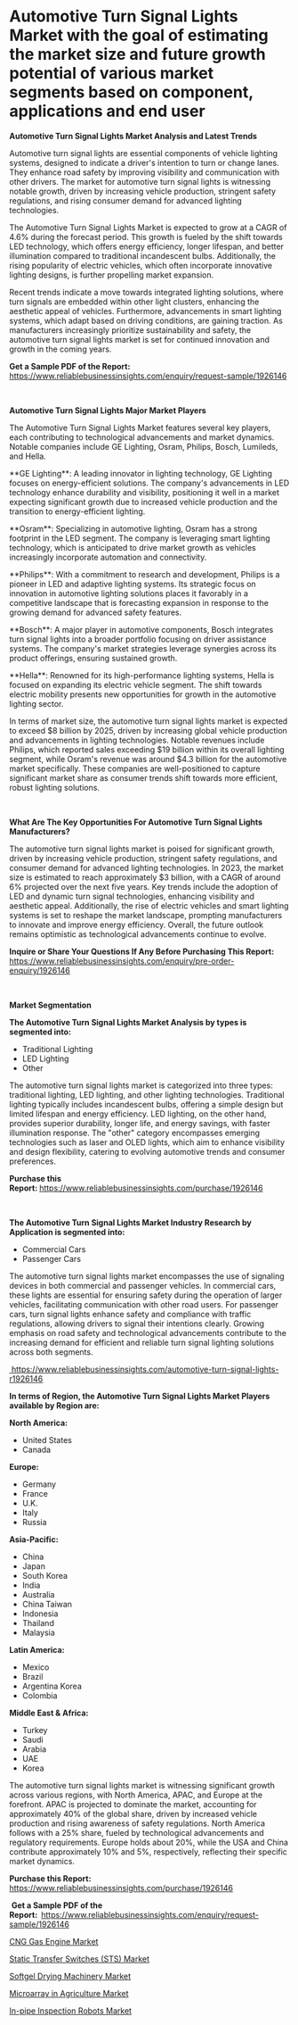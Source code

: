<p><h1>Automotive Turn Signal Lights Market with the goal of estimating the market size and future growth potential of various market segments based on component, applications and end user</h1></p><p><strong>Automotive Turn Signal Lights Market Analysis and Latest Trends</strong></p>
<p><p>Automotive turn signal lights are essential components of vehicle lighting systems, designed to indicate a driver's intention to turn or change lanes. They enhance road safety by improving visibility and communication with other drivers. The market for automotive turn signal lights is witnessing notable growth, driven by increasing vehicle production, stringent safety regulations, and rising consumer demand for advanced lighting technologies.</p><p>The Automotive Turn Signal Lights Market is expected to grow at a CAGR of 4.6% during the forecast period. This growth is fueled by the shift towards LED technology, which offers energy efficiency, longer lifespan, and better illumination compared to traditional incandescent bulbs. Additionally, the rising popularity of electric vehicles, which often incorporate innovative lighting designs, is further propelling market expansion.</p><p>Recent trends indicate a move towards integrated lighting solutions, where turn signals are embedded within other light clusters, enhancing the aesthetic appeal of vehicles. Furthermore, advancements in smart lighting systems, which adapt based on driving conditions, are gaining traction. As manufacturers increasingly prioritize sustainability and safety, the automotive turn signal lights market is set for continued innovation and growth in the coming years.</p></p>
<p><strong>Get a Sample PDF of the Report:&nbsp;</strong> <a href="https://www.reliablebusinessinsights.com/enquiry/request-sample/1926146?utm_campaign=39&utm_medium=2&utm_source=Github&utm_content=ia&utm_term=25102024&utm_id=automotive-turn-signal-lights">https://www.reliablebusinessinsights.com/enquiry/request-sample/1926146</a></p>
<p>&nbsp;</p>
<p><strong>Automotive Turn Signal Lights Major Market Players</strong></p>
<p><p>The Automotive Turn Signal Lights Market features several key players, each contributing to technological advancements and market dynamics. Notable companies include GE Lighting, Osram, Philips, Bosch, Lumileds, and Hella.</p><p>**GE Lighting**: A leading innovator in lighting technology, GE Lighting focuses on energy-efficient solutions. The company's advancements in LED technology enhance durability and visibility, positioning it well in a market expecting significant growth due to increased vehicle production and the transition to energy-efficient lighting. </p><p>**Osram**: Specializing in automotive lighting, Osram has a strong footprint in the LED segment. The company is leveraging smart lighting technology, which is anticipated to drive market growth as vehicles increasingly incorporate automation and connectivity. </p><p>**Philips**: With a commitment to research and development, Philips is a pioneer in LED and adaptive lighting systems. Its strategic focus on innovation in automotive lighting solutions places it favorably in a competitive landscape that is forecasting expansion in response to the growing demand for advanced safety features.</p><p>**Bosch**: A major player in automotive components, Bosch integrates turn signal lights into a broader portfolio focusing on driver assistance systems. The company's market strategies leverage synergies across its product offerings, ensuring sustained growth.</p><p>**Hella**: Renowned for its high-performance lighting systems, Hella is focused on expanding its electric vehicle segment. The shift towards electric mobility presents new opportunities for growth in the automotive lighting sector.</p><p>In terms of market size, the automotive turn signal lights market is expected to exceed $8 billion by 2025, driven by increasing global vehicle production and advancements in lighting technologies. Notable revenues include Philips, which reported sales exceeding $19 billion within its overall lighting segment, while Osram's revenue was around $4.3 billion for the automotive market specifically. These companies are well-positioned to capture significant market share as consumer trends shift towards more efficient, robust lighting solutions.</p></p>
<p>&nbsp;</p>
<p><strong>What Are The Key Opportunities For Automotive Turn Signal Lights Manufacturers?</strong></p>
<p><p>The automotive turn signal lights market is poised for significant growth, driven by increasing vehicle production, stringent safety regulations, and consumer demand for advanced lighting technologies. In 2023, the market size is estimated to reach approximately $3 billion, with a CAGR of around 6% projected over the next five years. Key trends include the adoption of LED and dynamic turn signal technologies, enhancing visibility and aesthetic appeal. Additionally, the rise of electric vehicles and smart lighting systems is set to reshape the market landscape, prompting manufacturers to innovate and improve energy efficiency. Overall, the future outlook remains optimistic as technological advancements continue to evolve.</p></p>
<p><strong>Inquire or Share Your Questions If Any Before Purchasing This Report:</strong> <a href="https://www.reliablebusinessinsights.com/enquiry/pre-order-enquiry/1926146?utm_campaign=39&utm_medium=2&utm_source=Github&utm_content=ia&utm_term=25102024&utm_id=automotive-turn-signal-lights">https://www.reliablebusinessinsights.com/enquiry/pre-order-enquiry/1926146</a></p>
<p>&nbsp;</p>
<p><strong>Market Segmentation</strong></p>
<p><strong>The Automotive Turn Signal Lights Market Analysis by types is segmented into:</strong></p>
<p><ul><li>Traditional Lighting</li><li>LED Lighting</li><li>Other</li></ul></p>
<p><p>The automotive turn signal lights market is categorized into three types: traditional lighting, LED lighting, and other lighting technologies. Traditional lighting typically includes incandescent bulbs, offering a simple design but limited lifespan and energy efficiency. LED lighting, on the other hand, provides superior durability, longer life, and energy savings, with faster illumination response. The "other" category encompasses emerging technologies such as laser and OLED lights, which aim to enhance visibility and design flexibility, catering to evolving automotive trends and consumer preferences.</p></p>
<p><strong>Purchase this Report:&nbsp;</strong><a href="https://www.reliablebusinessinsights.com/purchase/1926146?utm_campaign=39&utm_medium=2&utm_source=Github&utm_content=ia&utm_term=25102024&utm_id=automotive-turn-signal-lights">https://www.reliablebusinessinsights.com/purchase/1926146</a></p>
<p>&nbsp;</p>
<p><strong>The Automotive Turn Signal Lights Market Industry Research by Application is segmented into:</strong></p>
<p><ul><li>Commercial Cars</li><li>Passenger Cars</li></ul></p>
<p><p>The automotive turn signal lights market encompasses the use of signaling devices in both commercial and passenger vehicles. In commercial cars, these lights are essential for ensuring safety during the operation of larger vehicles, facilitating communication with other road users. For passenger cars, turn signal lights enhance safety and compliance with traffic regulations, allowing drivers to signal their intentions clearly. Growing emphasis on road safety and technological advancements contribute to the increasing demand for efficient and reliable turn signal lighting solutions across both segments.</p></p>
<p><a href="https://www.reliablebusinessinsights.com/automotive-turn-signal-lights-r1926146?utm_campaign=39&utm_medium=2&utm_source=Github&utm_content=ia&utm_term=25102024&utm_id=automotive-turn-signal-lights">&nbsp;https://www.reliablebusinessinsights.com/automotive-turn-signal-lights-r1926146</a></p>
<p><strong>In terms of Region, the Automotive Turn Signal Lights Market Players available by Region are:</strong></p>
<p>
    <p> <strong> North America: </strong>
        <ul>
            <li>United States</li>
            <li>Canada</li>
        </ul>
        </p> 
    <p> <strong> Europe: </strong>
        <ul>
            <li>Germany</li>
            <li>France</li>
            <li>U.K.</li>
            <li>Italy</li>
            <li>Russia</li>
        </ul>
        </p> 
    <p> <strong> Asia-Pacific: </strong>
        <ul>
            <li>China</li>
            <li>Japan</li>
            <li>South Korea</li>
            <li>India</li>
            <li>Australia</li>
            <li>China Taiwan</li>
            <li>Indonesia</li>
            <li>Thailand</li>
            <li>Malaysia</li>
        </ul>
        </p> 
    <p> <strong> Latin America: </strong>
        <ul>
            <li>Mexico</li>
            <li>Brazil</li>
            <li>Argentina Korea</li>
            <li>Colombia</li>
        </ul>
        </p> 
    <p> <strong> Middle East & Africa: </strong>
        <ul>
            <li>Turkey</li>
            <li>Saudi</li>
            <li>Arabia</li>
            <li>UAE</li>
            <li>Korea</li>
        </ul>
    </p>
    </p>
<p><p>The automotive turn signal lights market is witnessing significant growth across various regions, with North America, APAC, and Europe at the forefront. APAC is projected to dominate the market, accounting for approximately 40% of the global share, driven by increased vehicle production and rising awareness of safety regulations. North America follows with a 25% share, fueled by technological advancements and regulatory requirements. Europe holds about 20%, while the USA and China contribute approximately 10% and 5%, respectively, reflecting their specific market dynamics.</p></p>
<p><strong>Purchase this Report: </strong><a href="https://www.reliablebusinessinsights.com/purchase/1926146?utm_campaign=39&utm_medium=2&utm_source=Github&utm_content=ia&utm_term=25102024&utm_id=automotive-turn-signal-lights">https://www.reliablebusinessinsights.com/purchase/1926146</a></p>
<p>&nbsp;<strong>Get a Sample PDF of the Report:&nbsp;&nbsp;</strong><a href="https://www.reliablebusinessinsights.com/enquiry/request-sample/1926146?utm_campaign=39&utm_medium=2&utm_source=Github&utm_content=ia&utm_term=25102024&utm_id=automotive-turn-signal-lights">https://www.reliablebusinessinsights.com/enquiry/request-sample/1926146</a></p>
<p><strong></strong></p>
<p><p><a href="https://issuu.com/reportprime-2/docs/cng-gas-engine-market-size-2030.ppt_9c5b5508f2af46?utm_campaign=39&utm_medium=2&utm_source=Github&utm_content=ia&utm_term=25102024&utm_id=automotive-turn-signal-lights">CNG Gas Engine Market</a></p><p><a href="https://github.com/delorasywf/Market-Research-Report-List-1/blob/main/static-transfer-switches-sts-market.md?utm_campaign=39&utm_medium=2&utm_source=Github&utm_content=ia&utm_term=25102024&utm_id=automotive-turn-signal-lights">Static Transfer Switches (STS) Market</a></p><p><a href="https://www.linkedin.com/pulse/softgel-drying-machinery-market-share-analysis-growth-trends-jwwrf?utm_campaign=39&utm_medium=2&utm_source=Github&utm_content=ia&utm_term=25102024&utm_id=automotive-turn-signal-lights">Softgel Drying Machinery Market</a></p><p><a href="https://www.linkedin.com/pulse/consumer-behavior-shifts-microarray-agriculture-market-demand-piqbf?utm_campaign=39&utm_medium=2&utm_source=Github&utm_content=ia&utm_term=25102024&utm_id=automotive-turn-signal-lights">Microarray in Agriculture Market</a></p><p><a href="https://github.com/mac1evjen/Market-Research-Report-List-1/blob/main/in-pipe-inspection-robots-market.md?utm_campaign=39&utm_medium=2&utm_source=Github&utm_content=ia&utm_term=25102024&utm_id=automotive-turn-signal-lights">In-pipe Inspection Robots Market</a></p></p>